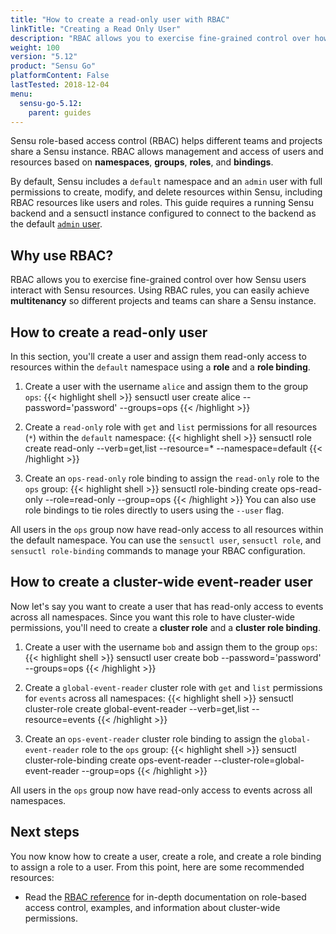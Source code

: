 ```yaml
---
title: "How to create a read-only user with RBAC"
linkTitle: "Creating a Read Only User"
description: "RBAC allows you to exercise fine-grained control over how Sensu users interact with Sensu resources. Using RBAC rules, you can easily achieve multitenancy so different projects and teams can share a Sensu instance. Read the guide to get started creating users with Sensu RBAC."
weight: 100
version: "5.12"
product: "Sensu Go"
platformContent: False
lastTested: 2018-12-04
menu: 
  sensu-go-5.12:
    parent: guides
---
```


Sensu role-based access control (RBAC) helps different teams and projects share a Sensu instance.
RBAC allows management and access of users and resources based on **namespaces**, **groups**, **roles**, and **bindings**.

By default, Sensu includes a `default` namespace and an `admin` user with full permissions to create, modify, and delete resources within Sensu, including RBAC resources like users and roles.
This guide requires a running Sensu backend and a sensuctl instance configured to connect to the backend as the default [`admin` user][2].

## Why use RBAC?
RBAC allows you to exercise fine-grained control over how Sensu users interact 
with Sensu resources. Using RBAC rules, you can easily achieve **multitenancy** 
so different projects and teams can share a Sensu instance. 

## How to create a read-only user
In this section, you'll create a user and assign them read-only access to resources within the `default` namespace using a **role** and a **role binding**.

1. Create a user with the username `alice` and assign them to the group `ops`:
{{< highlight shell >}}
sensuctl user create alice --password='password' --groups=ops
{{< /highlight >}}

2. Create a `read-only` role with `get` and `list` permissions for all resources (`*`) within the `default` namespace:
{{< highlight shell >}}
sensuctl role create read-only --verb=get,list --resource=* --namespace=default
{{< /highlight >}}

3. Create an `ops-read-only` role binding to assign the `read-only` role to the `ops` group:
{{< highlight shell >}}
sensuctl role-binding create ops-read-only --role=read-only --group=ops
{{< /highlight >}}
You can also use role bindings to tie roles directly to users using the `--user` flag.

All users in the `ops` group now have read-only access to all resources within the default namespace.
You can use the `sensuctl user`, `sensuctl role`, and `sensuctl role-binding` commands to manage your RBAC configuration.

## How to create a cluster-wide event-reader user
Now let's say you want to create a user that has read-only access to events across all namespaces.
Since you want this role to have cluster-wide permissions, you'll need to create a **cluster role** and a **cluster role binding**.

1. Create a user with the username `bob` and assign them to the group `ops`:
{{< highlight shell >}}
sensuctl user create bob --password='password' --groups=ops
{{< /highlight >}}

2. Create a `global-event-reader` cluster role with `get` and `list` permissions for `events` across all namespaces:
{{< highlight shell >}}
sensuctl cluster-role create global-event-reader --verb=get,list --resource=events
{{< /highlight >}}

3. Create an `ops-event-reader` cluster role binding to assign the `global-event-reader` role to the `ops` group:
{{< highlight shell >}}
sensuctl cluster-role-binding create ops-event-reader --cluster-role=global-event-reader --group=ops
{{< /highlight >}}

All users in the `ops` group now have read-only access to events across all namespaces.

## Next steps

You now know how to create a user, create a role, and create a role binding to assign a role to a user. From this point, here are some recommended resources:

* Read the [RBAC reference][1] for in-depth documentation on role-based access control, examples, and information about cluster-wide permissions.

[1]: ../../reference/rbac
[2]: ../../reference/rbac#default-user
